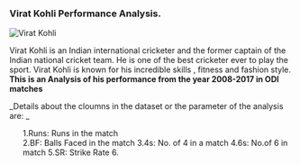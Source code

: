 ### Virat Kohli Performance Analysis.
![Virat Kohli](https://github.com/narain-aishwarya/Data_Analysis_Project/assets/134004148/45f4c82e-bcd1-4ae6-8f3e-815ae6466f22)

Virat Kohli is an Indian international cricketer and the former captain of the Indian national cricket team. He is one of the best cricketer ever to play the sport.
Virat Kohli is known for his incredible skills , fitness and fashion style. 
**This is an Analysis of his performance from the year 2008-2017 in ODI matches**

_Details about the cloumns in the dataset or the parameter of the analysis are: _

<ul>1.Runs: Runs in the match <br>
2.BF: Balls Faced in the match
3.4s: No. of 4 in a match
4.6s: No.of 6 in match
  5.SR: Strike Rate 
  6.
</ul>

